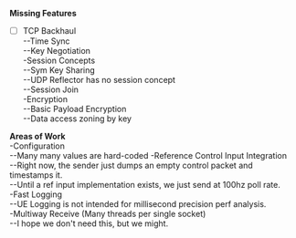 **Missing Features**  
- [ ] TCP Backhaul  
--Time Sync  
--Key Negotiation  
-Session Concepts  
--Sym Key Sharing  
--UDP Reflector has no session concept  
--Session Join  
-Encryption  
--Basic Payload Encryption  
--Data access zoning by key  

**Areas of Work**  
-Configuration   
--Many many values are hard-coded
-Reference Control Input Integration  
--Right now, the sender just dumps an empty control packet and timestamps it.  
--Until a ref input implementation exists, we just send at 100hz poll rate.  
-Fast Logging  
--UE Logging is not intended for millisecond precision perf analysis.  
-Multiway Receive (Many threads per single socket)  
--I hope we don't need this, but we might.
